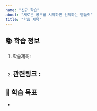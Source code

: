```yaml
---
name: "신규 학습"
about: "새로운 공부를 시작하면 선택하는 템플릿"
title: "학습 제목"
---
```

<!-- 직관적으로 확인하게 대표 사진이 있으면 넣기 -->

## 📚 학습 정보 
<!-- 학습에 대한 개요 -->
1. 학습제목 : 
2. 관련링크 : 
    - 

## 🎯 학습 목표
<!-- 학습이 종료되었을 때, 원하는 사항 -->
- 
